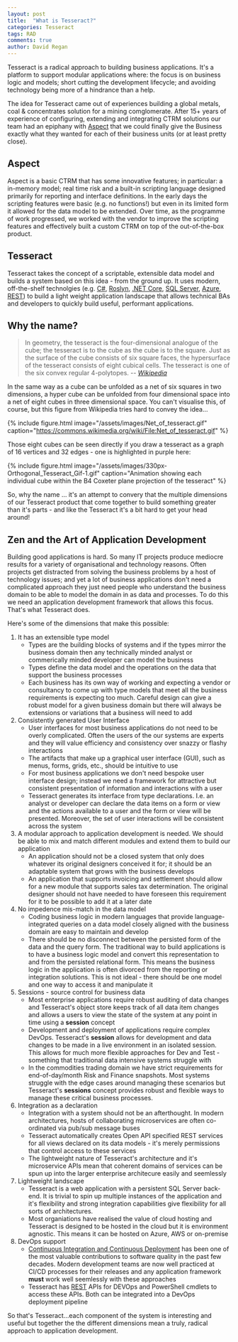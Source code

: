 ```yaml
---
layout: post
title:  "What is Tesseract?"
categories: Tesseract
tags: RAD 
comments: true
author: David Regan
---
```


Tesseract is a radical approach to building business applications. It's a platform to support modular applications where: the focus is on business logic and models; short cutting the development lifecycle; and avoiding technology being more of a hindrance than a help.

<!--more-->

The idea for Tesseract came out of experiences building a global metals, coal & concentrates solution for a mining comglomerate. After 15+ years of experience of configuring, extending and integrating CTRM solutions our team had an epiphany with [Aspect] that we could finally give the Business exactly what they wanted for each of their business units (or at least pretty close).

## Aspect

Aspect is a basic CTRM that has some innovative features; in particular: a in-memory model; real time risk and a built-in scripting language designed primarily for reporting and interface definitions. In the early days the scripting features were basic (e.g. no functions!) but even in its limited form it allowed for the data model to be extended. Over time, as the programme of work progressed, we worked with the vendor to improve the scripting features and effectively built a custom CTRM on top of the out-of-the-box product.

## Tesseract

Tesseract takes the concept of a scriptable, extensible data model and builds a system based on this idea - from the ground up. It uses modern, off-the-shelf technolgies (e.g. [C#], [Roslyn], [.NET Core], [SQL Server], [Azure], [REST]) to build a light weight application landscape that allows technical BAs and developers to quickly build useful, performant applications.

## Why the name?

> In geometry, the tesseract is the four-dimensional analogue of the cube; the tesseract is to the cube as the cube is to the square. Just as the surface of the cube consists of six square faces, the hypersurface of the tesseract consists of eight cubical cells. The tesseract is one of the six convex regular 4-polytopes.
> -- <cite>[Wikipedia](https://en.wikipedia.org/wiki/Tesseract)</cite>

In the same way as a cube can be unfolded as a net of six squares in two dimensions, a hyper cube can be unfolded from four dimensional space into a net of eight cubes in three dimensional space. You can't visualise this, of course, but this figure from Wikipedia tries hard to convey the idea...

{% include figure.html image="/assets/images/Net_of_tesseract.gif" caption="https://commons.wikimedia.org/wiki/File:Net_of_tesseract.gif" %}

Those eight cubes can be seen directly if you draw a tesseract as a graph of 16 vertices and 32 edges - one is highlighted in purple here:

{% include figure.html image="/assets/images/330px-Orthogonal_Tesseract_Gif-1.gif" caption="Animation showing each individual cube within the B4 Coxeter plane projection of the tesseract" %}

So, why the name ... it's an attempt to convery that the multiple dimensions of our Tesseract product that come together to build something greater than it's parts - and like the Tesseract it's a bit hard to get your head around!

## Zen and the Art of Application Development

Building good applications is hard. So many IT projects produce mediocre results for a variety of organisational and technology reasons. Often projects get distracted from solving the business problems by a host of technology issues; and yet a lot of business applications don't need a complicated approach they just need people who understand the business domain to be able to model the domain in as data and processes. To do this we need an application development framework that allows this focus. That's what Tesseract does.

Here's some of the dimensions that make this possible:

1. It has an extensible type model
    - Types are the building blocks of systems and if the types mirror the business domain then any technically minded analyst or commerically minded developer can model the business
    - Types define the data model and the operations on the data that support the business processes
    - Each business has its own way of working and expecting a vendor or consultancy to come up with type models that meet all the business requirements is expecting too much. Careful design can give a robust model for a given business domain but there will always be extensions or variations that a business will need to add
2. Consistently generated User Interface
    - User interfaces for most business applications do not need to be overly complicated. Often the users of the our systems are experts and they will value efficiency and consistency over snazzy or flashy interactions
    - The artifacts that make up a graphical user interface (GUI), such as menus, forms, grids, etc., should be intuitive to use
    - For most business applications we don't need bespoke user interface design; instead we need a framework for attractive but consistent presentation of information and interactions with a user
    - Tesseract generates its interface from type declarations. I.e. an analyst or developer can declare the data items on a form or view and the actions available to a user and the form or view will be presented. Moreover, the set of user interactions will be consistent across the system
3. A modular approach to application development is needed. We should be able to mix and match different modules and extend them to build our application
    - An application should not be a closed system that only does whatever its original designers conceived it for; it should be an adaptable system that grows with the business develops
    - An application that supports invoicing and settlement should allow for a new module that supports sales tax determination. The original designer should not have needed to have foreseen this requirement for it to be possible to add it at a later date
4. No impedence mis-match in the data model
   - Coding business logic in modern languages that provide language-integrated queries on a data model closely aligned with the business domain are easy to maintain and develop
   - There should be no disconnect between the persisted form of the data and the query form. The traditional way to build applications is to have a business logic model and convert this representation to and from the persisted relational form. This means the business logic in the application is often divorced from the reporting or integration solutions. This is not ideal - there should be one model and one way to access it and manipulate it
5. Sessions - source control for business data  
    - Most enterprise applications require robust auditing of data changes and Tesseract's object store keeps track of all data item changes and allows a users to view the state of the system at any point in time using a **session** concept
    - Development and deployment of applications require complex DevOps. Tesseract's **session** allows for development and data changes to be made in a live environment in an isolated session. This allows for much more flexible approaches for Dev and Test - something that traditional data intensive systems struggle with
    - In the commodities trading domain we have strict requirements for end-of-day/month Risk and Finance snapshots. Most systems struggle with the edge cases around managing these scenarios but Tesseract's **sessions** concept provides robust and flexible ways to manage these critical business processes.
6. Integration as a declaration 
    - Integration with a system should not be an afterthought. In modern architectures, hosts of collaborating microservices are often co-ordinated via pub/sub message buses
    - Tesseract automatically creates Open API specified REST services for all views declared on its data models - it's merely permissions that control access to these services
    - The lightweight nature of Tesseract's architecture and it's microservice APIs mean that coherent domains of services can be spun up into the larger enterprise architecure easily and seemlessly
7. Lightweight landscape 
    - Tesseract is a web application with a persistent SQL Server back-end. It is trivial to spin up multiple instances of the application and it's flexibility and strong integration capabilities give flexibility for all sorts of architectures. 
    - Most organiations have realised the value of cloud hosting and Tesseract is designed to be hosted in the cloud but it is environment agnostic. This means it can be hosted on Azure, AWS or on-premise
8. DevOps support
    - [Continuous Integration and Continuous Deployment] has been one of the most valuable contributions to software quality in the past few decades. Modern development teams are now well practiced at CI/CD processes for their releases and any application framework **must** work well seemlessly with these approaches
    - Tesseract has [REST] APIs for DEVOps and PowerShell cmdlets to access these APIs. Both can be integrated into a DevOps deployment pipeline

So that's Tesseract...each component of the system is interesting and useful but together the the different dimensions mean a truly, radical approach to application development.


[.NET Core]: https://dotnet.microsoft.com/learn/dotnet/what-is-dotnet
[Aspect]: https://aspectenterprise.com/
[Roslyn]: https://docs.microsoft.com/en-gb/dotnet/csharp/roslyn-sdk/
[Azure]: http://foo
[SQL Server]: http://foo
[C#]: https://docs.microsoft.com/en-us/dotnet/csharp/
[Continuous Integration and Continuous Deployment]: https://en.wikipedia.org/wiki/CI/CD
[REST]: https://en.wikipedia.org/wiki/Representational_state_transfer